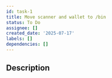 ```yaml
---
id: task-1
title: Move scanner and wallet to /bin
status: To Do
assignee: []
created_date: '2025-07-17'
labels: []
dependencies: []
---
```


## Description
